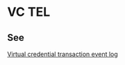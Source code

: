 # VC TEL
## See
[Virtual credential transaction event log](virtual-credential-transaction-event-log)